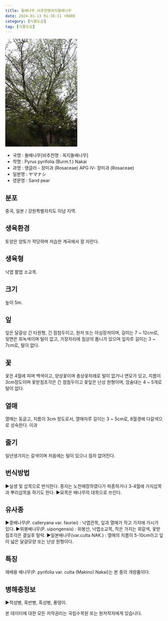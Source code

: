```yaml
---
title: 돌배나무_비추천명꼭지돌배나무
date: 2024-01-13 01:38:11 +0800
category: [식물도감]
tag: [식물도감]
---
```




![돌배나무[비추천명 : 꼭지돌배나무]](/assets/img/fileUpload/plants/basic/Rosaceae/Pyrus/12961/12961_9_th2.JPG)
- 국명 : 돌배나무[비추천명 : 꼭지돌배나무]
- 학명 : Pyrus pyrifolia (Burm.f.) Nakai
- 과명 : 앵글러 - 장미과 (Rosaceae) APG Ⅳ- 장미과 (Rosaceae)
- 일본명 : ヤマナシ
- 영문명 : Sand pear


## 분포
중국, 일본 / 강원특별자치도 이남 지역.
## 생육환경
토양은 양토가 적당하며 저습한 계곡에서 잘 자란다.
## 생육형
낙엽 활엽 소교목.
## 크기
높이 5m.
## 잎
잎은 달걀상 긴 타원형, 긴 점첨두이고, 원저 또는 아심장저이며, 길이는 7 ~ 12cm로, 뒷면은 회녹색이며 털이 없고, 가장자리에 침상의 톱니가 있으며 잎자루 길이는 3 ~ 7cm로, 털이 없다.
## 꽃
꽃은 4월에 피며 백색이고, 양성꽃이며 총상꽃차례로 털이 없거나 면모가 있고, 지름이 3cm정도이며 꽃받침조각은 긴 점첨두이고 꽃잎은 난상 원형이며, 암술대는 4 ~ 5개로 털이 없다.
## 열매
열매는 둥글고, 지름이 3cm 정도로서, 열매자루 길이는 3 ~ 5cm로, 8월경에 다갈색으로 성숙한다. 이과
## 줄기
일년생가지는 갈색이며 처음에는 털이 있으나 점차 없어진다.
## 번식방법
▶실생 및 삽목으로 번식한다. 종자는 노천매장하였다가 파종하거나 3-4월에 가지삽목과 뿌리삽목을 하기도 한다.
▶묘목은 배나무의 대목으로 쓰인다.
## 유사종
▶콩배나무(P. calleryana var. fauriei) : 낙엽관목, 잎과 열매가 작고 가지에 가시가 있다.
▶위봉배나무(P. uipongensis) : 위봉산, 낙엽소교목, 작은 가지는 회갈색, 꽃받침조각은 결실후 탈락.
▶일본배나무(var.culta NAK.) : 열매의 지름이 5-10cm이고 잎이 넓은 달걀모양 또는 난상 원형이다.
## 특징
재배용 배나무(P. pyrifolia var. culta (Makino) Nakai)는 본 종의 개량품이다. 
## 병해충정보
▶적성병, 흑반병, 흑성병, 풍뎅이.






본 데이터에 대한 모든 저작권리는 국립수목원 또는 원저작자에게 있습니다.
